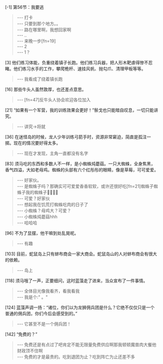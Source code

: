 
[-1] 第56节：我要逃
>--- 打卡<br>
>--- 只要到那个地方。。<br>
>--- 路在哪里啊，我想回家啊<br>
>--- ..<br>
>--- 来晚一步[fn=19]<br>
>--- 2<br>
>--- 1？<br>

[3] 他们练习体能，负重绕着镇子长跑。他们练习兵器，把人形木靶虐得惨不忍睹。他们练习水手的工作，攀爬桅杆、速挂风帆、抛勾爪、清理甲板等等。
>--- 我看成了绕着镇长跑<br>

[16] 那些牛头人虽然敦厚，也还差点意思。
>--- [fn=47]反牛头人协会欢迎各位加入<br>

[21] “如果有一个军营，我的训练效果会更好！”鬃戈也只能暗自叹息，一切只能讲究。
>--- 讲究->将就<br>

[36] 在迷怪岛的时候，龙人少年训练弓箭手时，资源非常窘迫，简直是孤注一掷。现在的情况要好得太多。
>--- 现在才发现，主角一直都没有名字<br>

[83] 须马吃的东西和多数人不一样，是小蜘蛛炖蘑菇。一只大蜘蛛，全身焦黑，香气四溢，大如老母鸡。蜘蛛的头部有六个红彤彤的眼睛，像是草莓，可可爱爱。
>--- 好家伙。<br>
>--- 是蜘蛛子吗？那确实可可爱爱香香软软，或许还很好吃[fn=21]蜘蛛子蜘蛛子我的蜘蛛子🤤🤤🤤🤤<br>
>--- 可爱？好家伙<br>
>--- 想起我在饥荒打蜘蛛吃肉的日子了<br>
>--- 小蜘蛛？母鸡大？可爱？<br>
>--- 小蜘蛛炖蘑菇hhh<br>
>--- 哈哈哈<br>

[96] 不为了显摆，他干嘛到处乱晃呢。
>--- 有趣<br>

[103] 目前，蛇鼠岛上只有蚌布商会一家大商会。蛇鼠岛山的人对蚌布商会有很大的依赖。
>--- 岛上<br>

[118] 须马哦了一声，正要细问，这时蓝藻走了进来，当众宣布了一件事情。
>--- 全体目光像我看齐，看我看我<br>
>--- 我是个:"   。"<br>

[124] 蓝藻声调一扬：“诸位，你们以为龙狮佣兵团是什么？它绝不仅仅只是一个普通的佣兵团，你们今后会感受到的。”
>--- 它甚至不是一个佣兵团！<br>

[142] “免费的？”
>--- 免费还是有点过了吧肯定不能无限量免费供应啊那我顿顿魔兽肉大餐他财政顶不住啊<br>
>--- 免费的才是最贵的。吃到退团为止？吃到阵亡为止还差不多<br>

